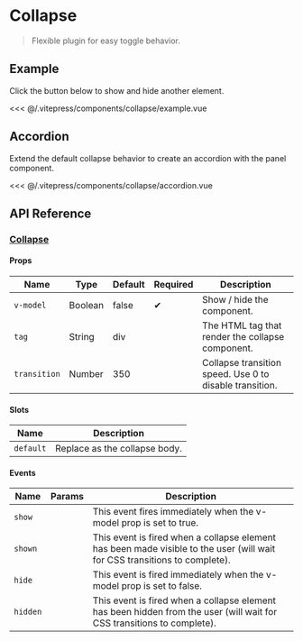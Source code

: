 # Collapse

> Flexible plugin for easy toggle behavior.

## Example

Click the button below to show and hide another element.

<DemoWrapper><collapse-example/></DemoWrapper>

<<< @/.vitepress/components/collapse/example.vue

## Accordion

Extend the default collapse behavior to create an accordion with the panel component.

<DemoWrapper><collapse-accordion/></DemoWrapper>

<<< @/.vitepress/components/collapse/accordion.vue

## API Reference

### [Collapse](https://github.com/uiv-lib/uiv/blob/1.x/src/components/collapse/Collapse.vue)

#### Props

| Name         | Type    | Default | Required | Description                                             |
|--------------|---------|---------|----------|---------------------------------------------------------|
| `v-model`    | Boolean | false   | &#10004; | Show / hide the component.                              |
| `tag`        | String  | div     |          | The HTML tag that render the collapse component.        |
| `transition` | Number  | 350     |          | Collapse transition speed. Use 0 to disable transition. |

#### Slots

| Name      | Description                   |
|-----------|-------------------------------|
| `default` | Replace as the collapse body. |

#### Events

| Name     | Params | Description                                                                                                                |
|----------|--------|----------------------------------------------------------------------------------------------------------------------------|
| `show`   |        | This event fires immediately when the v-model prop is set to true.                                                         |
| `shown`  |        | This event is fired when a collapse element has been made visible to the user (will wait for CSS transitions to complete). |
| `hide`   |        | 	This event is fired immediately when the v-model prop is set to false.                                                    |
| `hidden` |        | This event is fired when a collapse element has been hidden from the user (will wait for CSS transitions to complete).     |
